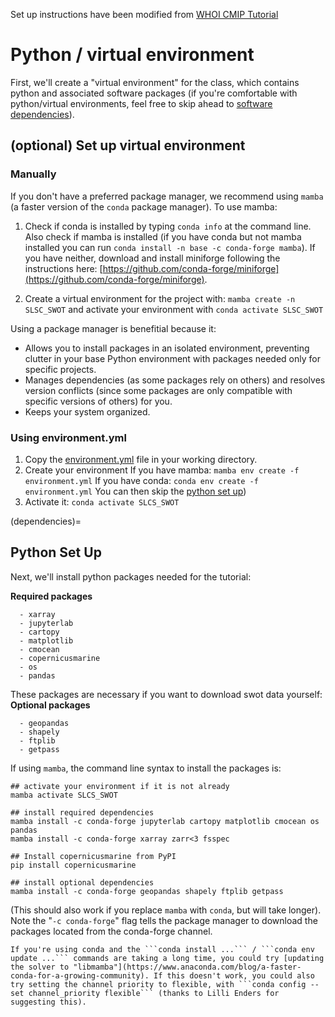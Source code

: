 Set up instructions have been modified from [WHOI CMIP Tutorial](https://theo.earth/whoi-climate-tutorial_2025/pages/setup/setup_venv.html)
# Python / virtual environment
First, we'll create a "virtual environment" for the class, which contains python and associated software packages (if you're comfortable with python/virtual environments, feel free to skip ahead to [software dependencies](dependencies)). 


## (optional) Set up virtual environment
### Manually
If you don't have a preferred package manager, we recommend using ```mamba``` (a faster version of the ```conda``` package manager). To use mamba:
1. Check if conda is installed by typing ```conda info``` at the command line. Also check if mamba is installed (if you have conda but not mamba installed you can run ```conda install -n base -c conda-forge mamba```). If you have neither, download and install miniforge following the instructions here: [https://github.com/conda-forge/miniforge](https://github.com/conda-forge/miniforge).

2. Create a virtual environment for the project with: ```mamba create -n SLSC_SWOT``` and activate your environment with ```conda activate SLSC_SWOT```

Using a package manager is benefitial because it:
- Allows you to install packages in an isolated environment, preventing clutter in your base Python environment with packages needed only for specific projects.
- Manages dependencies (as some packages rely on others) and resolves version conflicts (since some packages are only compatible with specific versions of others) for you.
- Keeps your system organized.

### Using environment.yml
1. Copy the [environment.yml](https://github.com/carocamargo/SLSC_SWOT/blob/main/environment.yml) file in your working directory.
2. Create your environment
  If you have mamba:
  ```mamba env create -f environment.yml```
  If you have conda:
  ```conda env create -f environment.yml```
You can then skip the [python set up](dependencies))
4. Activate it:
```conda activate SLCS_SWOT```

(dependencies)=
## Python Set Up
Next, we'll install python packages needed for the tutorial:

**Required packages**
```
  - xarray  
  - jupyterlab
  - cartopy
  - matplotlib
  - cmocean
  - copernicusmarine
  - os
  - pandas
```

These packages are necessary if you want to download swot data yourself:
**Optional packages**
```
  - geopandas
  - shapely
  - ftplib
  - getpass
```

If using ```mamba```, the command line syntax to install the packages is:
```
## activate your environment if it is not already
mamba activate SLCS_SWOT

## install required dependencies
mamba install -c conda-forge jupyterlab cartopy matplotlib cmocean os pandas
mamba install -c conda-forge xarray zarr<3 fsspec

## Install copernicusmarine from PyPI
pip install copernicusmarine

## install optional dependencies
mamba install -c conda-forge geopandas shapely ftplib getpass
```

(This should also work if you replace ```mamba``` with ```conda```, but will take longer). Note the "```-c conda-forge```" flag tells the package manager to download the packages located from the conda-forge channel. 

```{note}
If you're using conda and the ```conda install ...``` / ```conda env update ...``` commands are taking a long time, you could try [updating the solver to "libmamba"](https://www.anaconda.com/blog/a-faster-conda-for-a-growing-community). If this doesn't work, you could also try setting the channel priority to flexible, with ```conda config --set channel_priority flexible``` (thanks to Lilli Enders for suggesting this).
```
